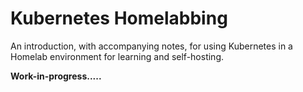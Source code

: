 # Kubernetes Homelabbing

An introduction, with accompanying notes, for using Kubernetes in a Homelab environment for learning and self-hosting.

**Work-in-progress.....**

